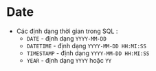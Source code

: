 # Date
- Các định dạng thời gian trong SQL :
    - `DATE` - định dạng `YYYY-MM-DD`
    - `DATETIME` - định dạng `YYYY-MM-DD HH:MI:SS`
    - `TIMESTAMP` - định dạng `YYYY-MM-DD HH:MI:SS`
    - `YEAR` - định dạng `YYYY` hoặc `YY`
